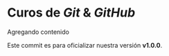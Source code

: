 # Curos de _Git_ & _GitHub_

Agregando contenido

Este commit es para oficializar nuestra versión **v1.0.0**.

